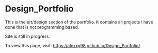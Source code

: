 # Design_Portfolio

This is the art/design section of the portfolio. It contains all projects I have done that is not programming based.

Site is still in progress.

To view this page, visit: https://alexxg98.github.io/Design_Portfolio/.
